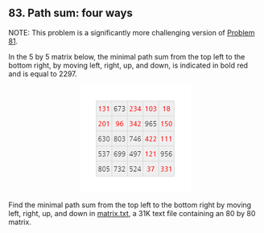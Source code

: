 ## 83. Path sum: four ways

NOTE: This problem is a significantly more challenging version of [Problem 81](/problems_076to100/problem_081).

In the 5 by 5 matrix below, the minimal path sum from the top left to the bottom right, by moving left, right, up, and down, is indicated in bold red and is equal to 2297.

<p align="center">
  <img
    src="./matrix.png"
    alt="<strong>131</strong> 673 <strong>234</strong> <strong>103</strong> <strong>18</strong><br>
<strong>201</strong> <strong>96</strong> <strong>342</strong> 965 <strong>150</strong><br>
630 803 746 <strong>422</strong> <strong>111</strong><br>
537 699 497 <strong>121</strong> 956<br>
805 732 524 <strong>37</strong> <strong>331</strong>"
  >
</p>

Find the minimal path sum from the top left to the bottom right by moving left, right, up, and down in [matrix.txt](./matrix.txt), a 31K text file containing an 80 by 80 matrix.
